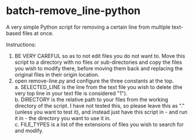 # batch-remove_line-python
A very simple Python script for removing a certain line from multiple text-based files at once. 

Instructions:
1. BE VERY CAREFUL so as to not edit files you do not want to. Move this script to a directory with no files or sub-directories and copy the files you wish to modify there, before moving them back and replacing the original files in their origin location.
2. open remove-line.py and configure the three constants at the top.  
    a. SELECTED_LINE is the line from the text file you wish to delete (the very top line in your text file is considered "1").  
    b. DIRECTORY is the relative path to your files from the working directory of the script. I have not tested this, so please leave this as "." (unless you want to test it), and instead just have this script in - and run it in - the directory you want to use it in.  
    c. FILE_TYPES is a list of the extensions of files you wish to search for and modify.

